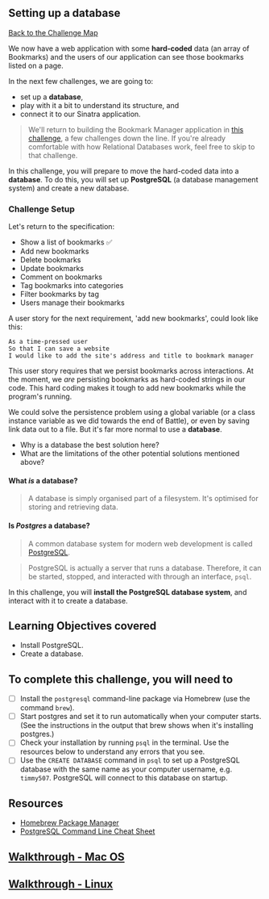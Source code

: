 ## Setting up a database

[Back to the Challenge Map](00_challenge_map.md#challenges)

We now have a web application with some **hard-coded** data (an array of Bookmarks) and the users of our application can see those bookmarks listed on a page.

In the next few challenges, we are going to:

- set up a **database**,
- play with it a bit to understand its structure, and
- connect it to our Sinatra application.

> We'll return to building the Bookmark Manager application in [this challenge](./07_interacting_with_postgres_from_ruby.md), a few challenges down the line. If you're already comfortable with how Relational Databases work, feel free to skip to that challenge.

In this challenge, you will prepare to move the hard-coded data into a **database**. To do this, you will set up **PostgreSQL** (a database management system) and create a new database.

### Challenge Setup

Let's return to the specification:

* Show a list of bookmarks :white_check_mark:
* Add new bookmarks
* Delete bookmarks
* Update bookmarks
* Comment on bookmarks
* Tag bookmarks into categories
* Filter bookmarks by tag
* Users manage their bookmarks

A user story for the next requirement, 'add new bookmarks', could look like this:

```
As a time-pressed user
So that I can save a website
I would like to add the site's address and title to bookmark manager
```

This user story requires that we persist bookmarks across interactions. At the moment, we _are_ persisting bookmarks as hard-coded strings in our code. This hard coding makes it tough to add new bookmarks while the program's running.

We could solve the persistence problem using a global variable (or a class instance variable as we did towards the end of Battle), or even by saving link data out to a file. But it's far more normal to use a **database**.

- Why is a database the best solution here?
- What are the limitations of the other potential solutions mentioned above?

#### What _is_ a database?
>A database is simply organised part of a filesystem. It's optimised for storing and retrieving data.

#### Is _Postgres_ a database?

> A common database system for modern web development is called [PostgreSQL](https://en.wikipedia.org/wiki/PostgreSQL).

> PostgreSQL is actually a server that runs a database. Therefore, it can be started, stopped, and interacted with through an interface, `psql`.

In this challenge, you will **install the PostgreSQL database system**, and interact with it to create a database.

## Learning Objectives covered

* Install PostgreSQL.
* Create a database.

## To complete this challenge, you will need to

- [ ] Install the `postgresql` command-line package via Homebrew (use the command `brew`).
- [ ] Start postgres and set it to run automatically when your computer starts. (See the instructions in the output that brew shows when it's installing postgres.)
- [ ] Check your installation by running `psql` in the terminal. Use the resources below to understand any errors that you see.
- [ ] Use the `CREATE DATABASE` command in `psql` to set up a PostgreSQL database with the same name as your computer username, e.g. `timmy507`. PostgreSQL will connect to this database on startup.

## Resources

* [Homebrew Package Manager](http://brew.sh/)
* [PostgreSQL Command Line Cheat Sheet](http://blog.jasonmeridth.com/posts/postgresql-command-line-cheat-sheet/)

## [Walkthrough - Mac OS](walkthroughs/04_mac.md)
## [Walkthrough - Linux](walkthroughs/04_linux.md)
